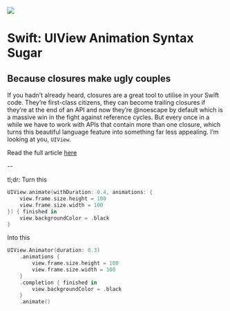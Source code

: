![](https://cdn-images-1.medium.com/max/2000/1*ZQCI076hEXJCRZ9R3ChatQ.png)

# Swift: UIView Animation Syntax Sugar
## Because closures make ugly couples

If you hadn’t already heard, closures are a great tool to utilise in your Swift code. They’re first-class citizens, they can become trailing closures if they’re at the end of an API and now they’re @noescape by default which is a massive win in the fight against reference cycles.
But every once in a while we have to work with APIs that contain more than one closure, which turns this beautiful language feature into something far less appealing. I’m looking at you, `UIView`.

Read the full article [here](https://medium.com/@AndyyHope)

--

tl;dr:
Turn this

```swift
UIView.animate(withDuration: 0.4, animations: {
    view.frame.size.height = 100
    view.frame.size.width = 100
}) { finished in
    view.backgroundColor = .black
}
```

Into this

```swift
UIView.Animator(duration: 0.3)
    .animations {
        view.frame.size.height = 100
        view.frame.size.width = 100
    }
    .completion { finished in
        view.backgroundColor = .black
    }
    .animate()
```